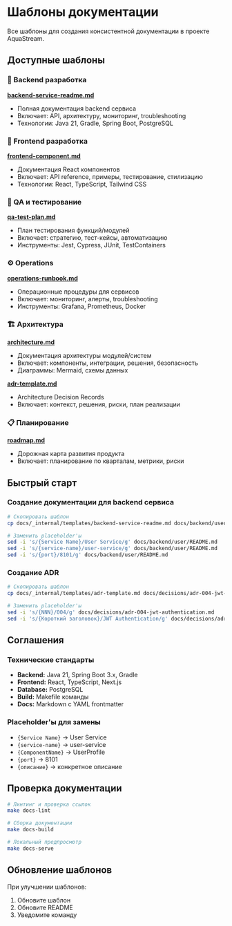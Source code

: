 # Шаблоны документации

Все шаблоны для создания консистентной документации в проекте AquaStream.

## Доступные шаблоны

### 🔧 Backend разработка

**[backend-service-readme.md](backend-service-readme.md)**
- Полная документация backend сервиса
- Включает: API, архитектуру, мониторинг, troubleshooting
- Технологии: Java 21, Gradle, Spring Boot, PostgreSQL

### 🎨 Frontend разработка

**[frontend-component.md](frontend-component.md)**
- Документация React компонентов
- Включает: API reference, примеры, тестирование, стилизацию
- Технологии: React, TypeScript, Tailwind CSS

### 🧪 QA и тестирование

**[qa-test-plan.md](qa-test-plan.md)**
- План тестирования функций/модулей
- Включает: стратегию, тест-кейсы, автоматизацию
- Инструменты: Jest, Cypress, JUnit, TestContainers

### ⚙️ Operations

**[operations-runbook.md](operations-runbook.md)**
- Операционные процедуры для сервисов
- Включает: мониторинг, алерты, troubleshooting
- Инструменты: Grafana, Prometheus, Docker

### 🏗️ Архитектура

**[architecture.md](architecture.md)**
- Документация архитектуры модулей/систем
- Включает: компоненты, интеграции, решения, безопасность
- Диаграммы: Mermaid, схемы данных

**[adr-template.md](adr-template.md)**
- Architecture Decision Records
- Включает: контекст, решения, риски, план реализации

### 📋 Планирование

**[roadmap.md](roadmap.md)**
- Дорожная карта развития продукта
- Включает: планирование по кварталам, метрики, риски

## Быстрый старт

### Создание документации для backend сервиса

```bash
# Скопировать шаблон
cp docs/_internal/templates/backend-service-readme.md docs/backend/user/README.md

# Заменить placeholder'ы
sed -i 's/{Service Name}/User Service/g' docs/backend/user/README.md
sed -i 's/{service-name}/user-service/g' docs/backend/user/README.md
sed -i 's/{port}/8101/g' docs/backend/user/README.md
```

### Создание ADR

```bash
# Скопировать шаблон
cp docs/_internal/templates/adr-template.md docs/decisions/adr-004-jwt-authentication.md

# Заменить placeholder'ы
sed -i 's/{NNN}/004/g' docs/decisions/adr-004-jwt-authentication.md
sed -i 's/{Короткий заголовок}/JWT Authentication/g' docs/decisions/adr-004-jwt-authentication.md
```

## Соглашения

### Технические стандарты
- **Backend:** Java 21, Spring Boot 3.x, Gradle
- **Frontend:** React, TypeScript, Next.js
- **Database:** PostgreSQL
- **Build:** Makefile команды
- **Docs:** Markdown с YAML frontmatter

### Placeholder'ы для замены
- `{Service Name}` → User Service
- `{service-name}` → user-service
- `{ComponentName}` → UserProfile
- `{port}` → 8101
- `{описание}` → конкретное описание

## Проверка документации

```bash
# Линтинг и проверка ссылок
make docs-lint

# Сборка документации
make docs-build

# Локальный предпросмотр
make docs-serve
```

## Обновление шаблонов

При улучшении шаблонов:
1. Обновите шаблон
2. Обновите README
3. Уведомите команду